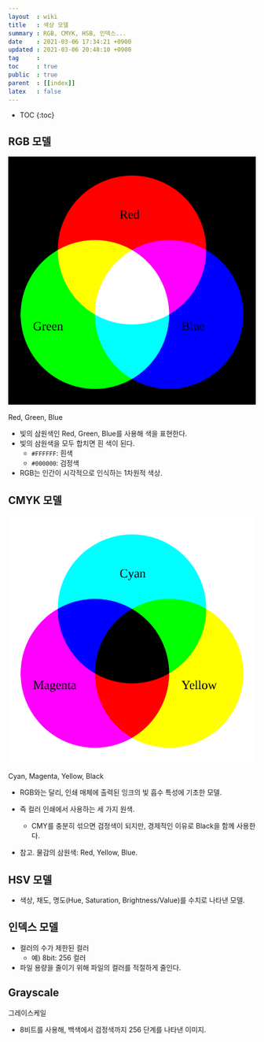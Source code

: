 ```yaml
---
layout  : wiki
title   : 색상 모델
summary : RGB, CMYK, HSB, 인덱스...
date    : 2021-03-06 17:34:21 +0900
updated : 2021-03-06 20:48:10 +0900
tag     : 
toc     : true
public  : true
parent  : [[index]]
latex   : false
---
```

* TOC
{:toc}

## RGB 모델

![Red, Green, Blue]( /resource/wiki/color-model/rgb.svg )

Red, Green, Blue

- 빛의 삼원색인 Red, Green, Blue를 사용해 색을 표현한다.
- 빛의 삼원색을 모두 합치면 흰 색이 된다.
    - `#FFFFFF`: 흰색
    - `#000000`: 검정색
- RGB는 인간이 시각적으로 인식하는 1차원적 색상.


## CMYK 모델

![Cyan, Magenta, Yellow, Black]( /resource/wiki/color-model/cmyk.svg )

Cyan, Magenta, Yellow, Black

- RGB와는 달리, 인쇄 매체에 출력된 잉크의 빛 흡수 특성에 기초한 모델.
- 즉 컬러 인쇄에서 사용하는 세 가지 원색.
    - CMY를 충분히 섞으면 검정색이 되지만, 경제적인 이유로 Black을 함께 사용한다.

- 참고. 물감의 삼원색: Red, Yellow, Blue.

## HSV 모델

- 색상, 채도, 명도(Hue, Saturation, Brightness/Value)를 수치로 나타낸 모델.


## 인덱스 모델

- 컬러의 수가 제한된 컬러
    - 예) 8bit: 256 컬러
- 파일 용량을 줄이기 위해 파일의 컬러를 적절하게 줄인다.

## Grayscale

그레이스케일

- 8비트를 사용해, 백색에서 검정색까지 256 단계를 나타낸 이미지.



